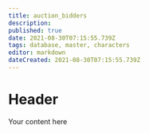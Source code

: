 ```yaml
---
title: auction_bidders
description: 
published: true
date: 2021-08-30T07:15:55.739Z
tags: database, master, characters
editor: markdown
dateCreated: 2021-08-30T07:15:55.739Z
---
```


# Header
Your content here